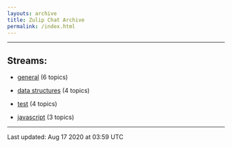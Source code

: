 ```yaml
---
layouts: archive
title: Zulip Chat Archive
permalink: /index.html
---
```


---

## Streams:

* [general](stream/213222-general/index.html) (6 topics)

* [data structures](stream/217915-data-structures/index.html) (4 topics)

* [test](stream/253152-test/index.html) (4 topics)

* [javascript](stream/217809-javascript/index.html) (3 topics)

<hr><p>Last updated: Aug 17 2020 at 03:59 UTC</p>
